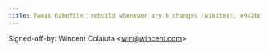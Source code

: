 ```yaml
---
title: Tweak Rakefile: rebuild whenever ary.h changes (wikitext, e942be5)
---
```


Signed-off-by: Wincent Colaiuta &lt;win@wincent.com&gt;
